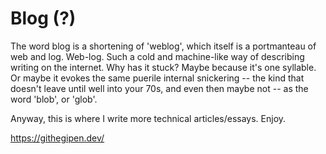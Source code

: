 # Blog (?)

The word blog is a shortening of 'weblog', which itself is a portmanteau of web and log. Web-log. Such a cold and machine-like way of describing writing on the internet. Why has it stuck? Maybe because it's one syllable. Or maybe it evokes the same puerile internal snickering -- the kind that doesn't leave until well into your 70s, and even then maybe not -- as the word 'blob', or 'glob'.

Anyway, this is where I write more technical articles/essays. Enjoy.

https://githegipen.dev/
